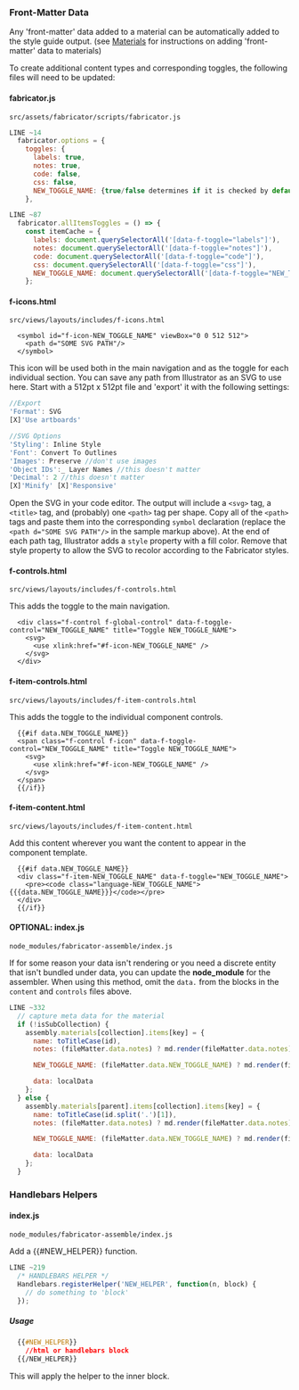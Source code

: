 ### Front-Matter Data
Any 'front-matter' data added to a material can be automatically added to the style guide output. (see [Materials](#materials) for instructions on adding 'front-matter' data to materials)

To create additional content types and corresponding toggles, the following files will need to be updated:

#### fabricator.js
`src/assets/fabricator/scripts/fabricator.js`


```javascript
LINE ~14
  fabricator.options = {
    toggles: {
      labels: true,
      notes: true,
      code: false,
      css: false,
      NEW_TOGGLE_NAME: {true/false determines if it is checked by default}, //note the trailing comma
    },

LINE ~87
  fabricator.allItemsToggles = () => {
    const itemCache = {
      labels: document.querySelectorAll('[data-f-toggle="labels"]'),
      notes: document.querySelectorAll('[data-f-toggle="notes"]'),
      code: document.querySelectorAll('[data-f-toggle="code"]'),
      css: document.querySelectorAll('[data-f-toggle="css"]'),
      NEW_TOGGLE_NAME: document.querySelectorAll('[data-f-toggle="NEW_TOGGLE_NAME"]'), //note the trailing comma
    };
```

#### f-icons.html
`src/views/layouts/includes/f-icons.html`

```markup
  <symbol id="f-icon-NEW_TOGGLE_NAME" viewBox="0 0 512 512">
    <path d="SOME SVG PATH"/>
  </symbol>
```

This icon will be used both in the main navigation and as the toggle for each individual section. You can save any path from Illustrator as an SVG to use here. Start with a 512pt x 512pt file and 'export' it with the following settings:

```javascript
//Export
'Format': SVG
[X]'Use artboards'

//SVG Options
'Styling': Inline Style
'Font': Convert To Outlines
'Images': Preserve //don't use images
'Object IDs':_ Layer Names //this doesn't matter
'Decimal': 2 //this doesn't matter
[X]'Minify' [X]'Responsive'
```

Open the SVG in your code editor. The output will include a `<svg>` tag, a `<title>` tag, and (probably) one `<path>` tag per shape. Copy all of the `<path>` tags and paste them into the corresponding `symbol` declaration (replace the `<path d="SOME SVG PATH"/>` in the sample markup above). At the end of each path tag, Illustrator adds a `style` property with a fill color. Remove that style property to allow the SVG to recolor according to the Fabricator styles.

#### f-controls.html
`src/views/layouts/includes/f-controls.html`

This adds the toggle to the main navigation.

```markup
  <div class="f-control f-global-control" data-f-toggle-control="NEW_TOGGLE_NAME" title="Toggle NEW_TOGGLE_NAME">
    <svg>
      <use xlink:href="#f-icon-NEW_TOGGLE_NAME" />
    </svg>
  </div>
```

#### f-item-controls.html
`src/views/layouts/includes/f-item-controls.html`

This adds the toggle to the individual component controls.

```markup
  {{#if data.NEW_TOGGLE_NAME}}
  <span class="f-control f-icon" data-f-toggle-control="NEW_TOGGLE_NAME" title="Toggle NEW_TOGGLE_NAME">
    <svg>
      <use xlink:href="#f-icon-NEW_TOGGLE_NAME" />
    </svg>
  </span>
  {{/if}}
```

#### f-item-content.html
`src/views/layouts/includes/f-item-content.html`

Add this content wherever you want the content to appear in the component template.

```markup
  {{#if data.NEW_TOGGLE_NAME}}
  <div class="f-item-NEW_TOGGLE_NAME" data-f-toggle="NEW_TOGGLE_NAME">
    <pre><code class="language-NEW_TOGGLE_NAME">{{{data.NEW_TOGGLE_NAME}}}</code></pre>
  </div>
  {{/if}}
```

#### OPTIONAL: index.js
`node_modules/fabricator-assemble/index.js`

If for some reason your data isn't rendering or you need a discrete entity that isn't bundled under data, you can update the __node_module__ for the assembler. When using this method, omit the `data.` from the blocks in the `content` and `controls` files above.

```javascript
LINE ~332
  // capture meta data for the material
  if (!isSubCollection) {
    assembly.materials[collection].items[key] = {
      name: toTitleCase(id),
      notes: (fileMatter.data.notes) ? md.render(fileMatter.data.notes) : '',

      NEW_TOGGLE_NAME: (fileMatter.data.NEW_TOGGLE_NAME) ? md.render(fileMatter.data.NEW_TOGGLE_NAME) : '',

      data: localData
    };
  } else {
    assembly.materials[parent].items[collection].items[key] = {
      name: toTitleCase(id.split('.')[1]),
      notes: (fileMatter.data.notes) ? md.render(fileMatter.data.notes) : '',

      NEW_TOGGLE_NAME: (fileMatter.data.NEW_TOGGLE_NAME) ? md.render(fileMatter.data.NEW_TOGGLE_NAME) : '',

      data: localData
    };
  }
```

### Handlebars Helpers
#### index.js
`node_modules/fabricator-assemble/index.js`

Add a {{#NEW_HELPER}} function.

```javascript
LINE ~219
  /* HANDLEBARS HELPER */
  Handlebars.registerHelper('NEW_HELPER', function(n, block) {
    // do something to 'block'
  });
```

##### Usage
```css
  {{#NEW_HELPER}}
    //html or handlebars block
  {{/NEW_HELPER}}
```
This will apply the helper to the inner block.